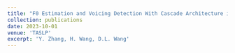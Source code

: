 ```yaml
---
title: "F0 Estimation and Voicing Detection With Cascade Architecture in Noisy Speech"
collection: publications
date: 2023-10-01
venue: 'TASLP'
excerpt: 'Y. Zhang, H. Wang, D.L. Wang'
---
```

